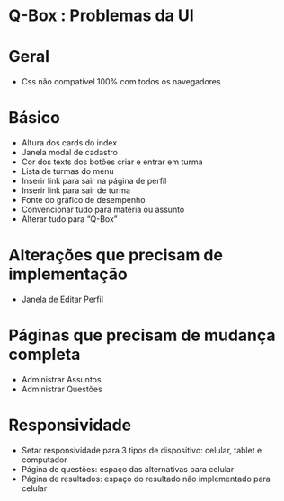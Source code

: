 # [](#header-1) Q-Box : Problemas da UI

# [](#header-3) Geral
- Css não compatível 100% com todos os navegadores

# [](#header-3) Básico
- Altura dos cards do index
- Janela modal de cadastro
- Cor dos texts dos botões criar e entrar em turma
- Lista de turmas do menu
- Inserir link para sair na página de perfil
- Inserir link para sair de turma
- Fonte do gráfico de desempenho
- Convencionar tudo para matéria ou assunto
- Alterar tudo para “Q-Box”


# [](#header-3) Alterações que precisam de implementação
- Janela de Editar Perfil

# [](#header-3) Páginas que precisam de mudança completa
- Administrar Assuntos
- Administrar Questões

# [](#header-3) Responsividade
- Setar responsividade para 3 tipos de dispositivo: celular, tablet e computador
- Página de questões: espaço das alternativas para celular
- Página de resultados: espaço do resultado não implementado para celular
